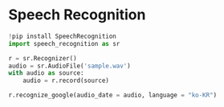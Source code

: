 # Speech Recognition

```python
!pip install SpeechRecognition
import speech_recognition as sr
```
```python
r = sr.Recognizer()
audio = sr.AudioFile('sample.wav')
with audio as source:
    audio = r.record(source)

r.recognize_google(audio_date = audio, language = "ko-KR")
```